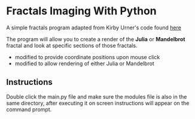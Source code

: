 # Fractals Imaging With Python


A simple fractals program adapted from Kirby Urner's code found [here](http://tkinter.unpythonic.net/wiki/FractalImage)

The program will allow you to create a render of the **Julia** or **Mandelbrot** fractal and look at specific sections of those fractals.

 - modified to provide coordinate positions upon mouse click
 - modified to allow rendering of either Julia or Mandelbrot


## Instructions

Double click the main.py file and make sure the modules file is also in the same directory, after executing it on screen instructions will appear on the command prompt. 
